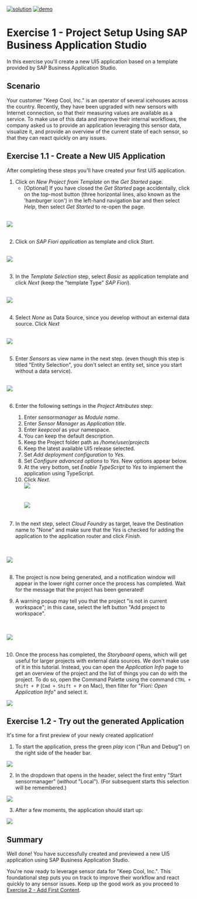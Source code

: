 [![solution](https://flat.badgen.net/badge/solution/available/green?icon=github)](https://github.com/SAP-samples/teched2023-AD283v/tree/code/exercises/ex1)
[![demo](https://flat.badgen.net/badge/demo/deployed/blue?icon=github)](https://sap-samples.github.io/teched2023-AD283v/ex1/test/flpSandbox-cdn.html?sap-ui-xx-viewCache=false#keepcoolsensormanager-display)

# Exercise 1 - Project Setup Using SAP Business Application Studio

In this exercise you'll create a new UI5 application based on a template provided by SAP Business Application Studio.

## Scenario

Your customer "Keep Cool, Inc." is an operator of several icehouses across the country. Recently, they have been upgraded with new sensors with Internet connection, so that their measuring values are available as a service. To make use of this data and improve their internal workflows, the company asked us to provide an application leveraging this sensor data, visualize it, and provide an overview of the current state of each sensor, so that they can react quickly on any issues.

## Exercise 1.1 - Create a New UI5 Application

After completing these steps you'll have created your first UI5 application.

1. Click on *New Project from Template* on the *Get Started* page.
    * [Optional] If you have closed the *Get Started* page accidentally, click on the top-most button (three horizontal lines, also known as the 'hamburger icon') in the left-hand navigation bar and then select *Help*, then select *Get Started* to re-open the page.</ul>

<br>![](images/01_01_0010.png)<br><br>

2. Click on *SAP Fiori application* as template and click *Start*.

<br>![](images/01_01_0012.png)<br><br>

3. In the *Template Selection* step, select *Basic* as application template and click *Next* (keep the "template Type" *SAP Fiori*).

<br>![](images/01_01_0013.png)<br><br>

4. Select *None* as Data Source, since you develop without an external data source. Click *Next*

<br>![](images/01_01_0014.png)<br><br>

5. Enter *Sensors* as view name in the next step. (even though this step is titled "Entity Selection", you don't select an entity set, since you start without a data service).

<br>![](images/01_01_0015.png)<br><br>

6. Enter the following settings in the *Project Attributes* step:
    1. Enter *sensormanager* as *Module name*.
    2. Enter *Sensor Manager* as *Application title*.
    3. Enter *keepcool* as your namespace.
    4. You can keep the default description.
    5. Keep the Project folder path as */home/user/projects*
    6. Keep the latest available UI5 release selected.
    7. Set *Add deployment configuration* to *Yes*.
    8. Set *Configure advanced options* to *Yes*. New options appear below.
    9. At the very bottom, set *Enable TypeScript* to *Yes* to implement the application using TypeScript.
    10. Click *Next*.
<br>![](images/01_01_0016.png)<br><br>
<br>![](images/01_01_0016b.png)<br><br>


7. In the next step, select *Cloud Foundry* as target, leave the Destination name to "None" and make sure that the *Yes* is checked for adding the application to the application router and click *Finish*.  </ul>

<br><br>![](images/01_01_0017.png)<br><br>

8. The project is now being generated, and a notification window will appear in the lower right corner once the process has completed. Wait for the message that the project has been generated!

9. A warning popup may tell you that the project "is not in current workspace"; in this case, select the left button "Add project to workspace".

<br><br>![](images/01_01_0018.png)<br><br>

10. Once the process has completed, the *Storyboard* opens, which will get useful for larger projects with external data sources. We don't make use of it in this tutorial. Instead, you can open the *Application Info* page to get an overview of the project and the list of things you can do with the project. To do so, open the Command Palette using the command `CTRL + Shift + P` (`Cmd + Shift + P` on Mac), then filter for "*Fiori: Open Application Info*" and select it.


![](images/01_01_0019.png)

## Exercise 1.2 - Try out the generated Application

It's time for a first preview of your newly created application!

1. To start the application, press the green *play* icon ("Run and Debug") on the right side of the header bar.

![](images/01_02_0010.png)

2. In the dropdown that opens in the header, select the first entry "Start sensormanager" (*without* "Local"). (For subsequent starts this selection will be remembered.)

![](images/01_02_0020.png)

3. After a few moments, the application should start up:

![](images/01_02_0030.png)

## Summary
Well done! You have successfully created and previewed a new UI5 application using SAP Business Application Studio.

You're now ready to leverage sensor data for "Keep Cool, Inc.". This foundational step puts you on track to improve their workflow and react quickly to any sensor issues. Keep up the good work as you proceed to [Exercise 2 - Add First Content](../ex2/README.md).
